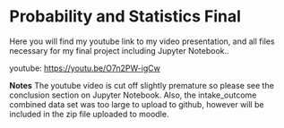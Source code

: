 # Probability and Statistics Final
Here you will find my youtube link to my video presentation, and all files necessary for my final project including Jupyter Notebook..

youtube: https://youtu.be/O7n2PW-igCw

**Notes**
The youtube video is cut off slightly premature so please see the conclusion section on Jupyter Notebook.
Also, the intake_outcome combined data set was too large to upload to github, however will be included in the zip file uploaded to moodle.
